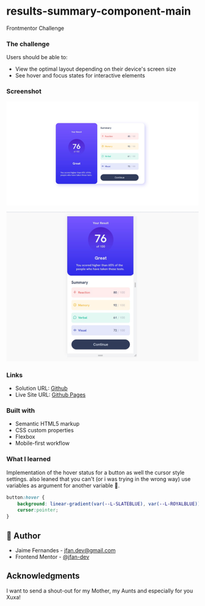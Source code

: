 # results-summary-component-main
Frontmentor Challenge



### The challenge

Users should be able to:

- View the optimal layout depending on their device's screen size
- See hover and focus states for interactive elements

### Screenshot

![Web View](assets/images/results-summary-component.jpg)

![Mobile View](assets/images/results-summary-component-mobile.jpg)

### Links

- Solution URL: [Github](https://github.com/jfan-dev/results-summary-component-main)
- Live Site URL: [Github Pages](https://jfan-dev.github.io/results-summary-component-main/)

### Built with

- Semantic HTML5 markup
- CSS custom properties
- Flexbox
- Mobile-first workflow

### What I learned

Implementation of the hover status for a button as well the cursor style settings. also leaned that you can't (or i was trying in the wrong way) use variables as argument for another variable 🤡.

```css
button:hover {
    background: linear-gradient(var(--L-SLATEBLUE), var(--L-ROYALBLUE));
    cursor:pointer;
}
```

## 🐼 Author

- Jaime Fernandes - jfan.dev@gmail.com
- Frontend Mentor - [@jfan-dev](https://www.frontendmentor.io/profile/jfan-dev)

## Acknowledgments

I want to send a shout-out for my Mother, my Aunts and especially for you Xuxa!
